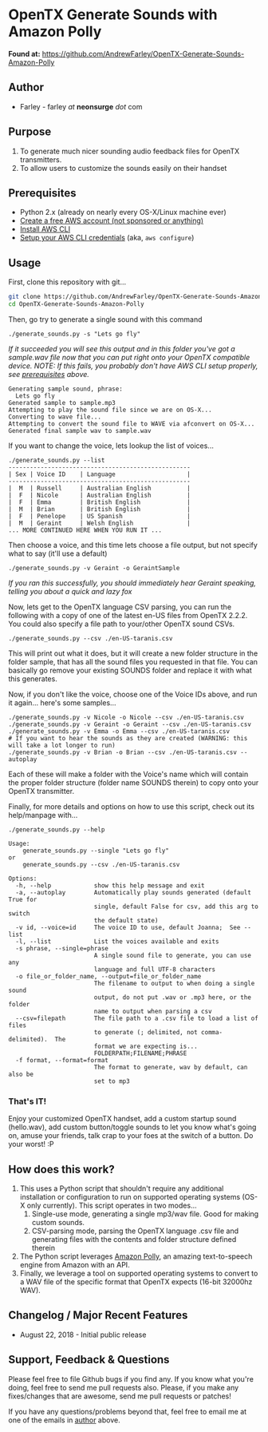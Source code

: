 # OpenTX Generate Sounds with Amazon Polly

**Found at:** https://github.com/AndrewFarley/OpenTX-Generate-Sounds-Amazon-Polly
## Author
* Farley - farley _at_ **neonsurge** _dot_ com

## Purpose
1. To generate much nicer sounding audio feedback files for OpenTX transmitters.
1. To allow users to customize the sounds easily on their handset

## Prerequisites

- Python 2.x (already on nearly every OS-X/Linux machine ever)
- [Create a free AWS account (not sponsored or anything)](https://aws.amazon.com/free/)
- [Install AWS CLI](https://docs.aws.amazon.com/cli/latest/userguide/installing.html)
- [Setup your AWS CLI credentials](https://docs.aws.amazon.com/cli/latest/userguide/cli-chap-getting-started.html) (aka, `aws configure`)

## Usage

First, clone this repository with git...
```bash
git clone https://github.com/AndrewFarley/OpenTX-Generate-Sounds-Amazon-Polly.git
cd OpenTX-Generate-Sounds-Amazon-Polly
```

Then, go try to generate a single sound with this command
```
./generate_sounds.py -s "Lets go fly"
```
_If it succeeded you will see this output and in this folder you've got a sample.wav file now that you can put right onto your OpenTX compatible device.  NOTE: If this fails, you probably don't have AWS CLI setup properly, see [prerequisites](#prerequisites) above._ 

```
Generating sample sound, phrase: 
  Lets go fly
Generated sample to sample.mp3
Attempting to play the sound file since we are on OS-X...
Converting to wave file...
Attempting to convert the sound file to WAVE via afconvert on OS-X...
Generated final sample wav to sample.wav
```

If you want to change the voice, lets lookup the list of voices...
```
./generate_sounds.py --list
---------------------------------------------------
| Sex | Voice ID    | Language                    |
---------------------------------------------------
|  M  | Russell     | Australian English          |
|  F  | Nicole      | Australian English          |
|  F  | Emma        | British English             |
|  M  | Brian       | British English             |
|  F  | Penelope    | US Spanish                  |
|  M  | Geraint     | Welsh English               |
... MORE CONTINUED HERE WHEN YOU RUN IT ...
```

Then choose a voice, and this time lets choose a file output, but not specify what to say (it'll use a default)

```
./generate_sounds.py -v Geraint -o GeraintSample
```
_If you ran this successfully, you should immediately hear Geraint speaking, telling you about a quick and lazy fox_

Now, lets get to the OpenTX language CSV parsing, you can run the following with a copy of one of the latest en-US files from OpenTX 2.2.2.  You could also specify a file path to your/other OpenTX sound CSVs.

```
./generate_sounds.py --csv ./en-US-taranis.csv
```
This will print out what it does, but it will create a new folder structure in the folder sample, that has all the sound files you requested in that file.  You can basically go remove your existing SOUNDS folder and replace it with what this generates.

Now, if you don't like the voice, choose one of the Voice IDs above, and run it again... here's some samples...
```
./generate_sounds.py -v Nicole -o Nicole --csv ./en-US-taranis.csv
./generate_sounds.py -v Geraint -o Geraint --csv ./en-US-taranis.csv
./generate_sounds.py -v Emma -o Emma --csv ./en-US-taranis.csv
# If you want to hear the sounds as they are created (WARNING: this will take a lot longer to run)
./generate_sounds.py -v Brian -o Brian --csv ./en-US-taranis.csv --autoplay

```
Each of these will make a folder with the Voice's name which will contain the proper folder structure (folder name SOUNDS therein) to copy onto your OpenTX transmitter.

Finally, for more details and options on how to use this script, check out its help/manpage with...
```
./generate_sounds.py --help

Usage:   
    generate_sounds.py --single "Lets go fly" 
or 
    generate_sounds.py --csv ./en-US-taranis.csv 

Options:
  -h, --help            show this help message and exit
  -a, --autoplay        Automatically play sounds generated (default True for
                        single, default False for csv, add this arg to switch
                        the default state)
  -v id, --voice=id     The voice ID to use, default Joanna;  See --list
  -l, --list            List the voices available and exits
  -s phrase, --single=phrase
                        A single sound file to generate, you can use any
                        language and full UTF-8 characters
  -o file_or_folder_name, --output=file_or_folder_name
                        The filename to output to when doing a single sound
                        output, do not put .wav or .mp3 here, or the folder
                        name to output when parsing a csv
  --csv=filepath        The file path to a .csv file to load a list of files
                        to generate (; delimited, not comma-delimited).  The
                        format we are expecting is...
                        FOLDERPATH;FILENAME;PHRASE
  -f format, --format=format
                        The format to generate, wav by default, can also be 
                        set to mp3
```


### That's IT!
Enjoy your customized OpenTX handset, add a custom startup sound (hello.wav), add custom button/toggle sounds to let you know what's going on, amuse your friends, talk crap to your foes at the switch of a button.  Do your worst!  :P

## How does this work?
1. This uses a Python script that shouldn't require any additional installation or configuration to run on supported operating systems (OS-X only currently).  This script operates in two modes...
    1. Single-use mode, generating a single mp3/wav file.  Good for making custom sounds.
    2. CSV-parsing mode, parsing the OpenTX language .csv file and generating files with the contents and folder structure defined therein
1. The Python script leverages [Amazon Polly](https://aws.amazon.com/polly/), an amazing text-to-speech engine from Amazon with an API.
1. Finally, we leverage a tool on supported operating systems to convert to a WAV file of the specific format that OpenTX expects (16-bit 32000hz WAV).


## Changelog / Major Recent Features

* August 22, 2018  - Initial public release


## Support, Feedback & Questions

Please feel free to file Github bugs if you find any.  If you know what you're doing, feel free to send me pull requests also.  Please, if you make any fixes/changes that are awesome, send me pull requests or patches!

If you have any questions/problems beyond that, feel free to email me at one of the emails in [author](#author) above.